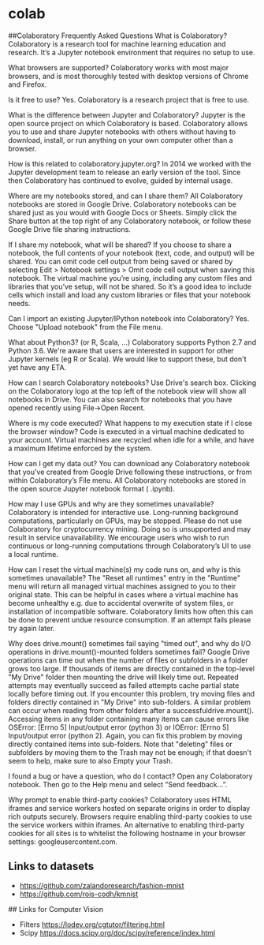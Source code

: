 # colab


##Colaboratory
Frequently Asked Questions
What is Colaboratory?
Colaboratory is a research tool for machine learning education and research. It’s a Jupyter notebook environment that requires no setup to use.

What browsers are supported?
Colaboratory works with most major browsers, and is most thoroughly tested with desktop versions of Chrome and Firefox.

Is it free to use?
Yes. Colaboratory is a research project that is free to use.

What is the difference between Jupyter and Colaboratory?
Jupyter is the open source project on which Colaboratory is based. Colaboratory allows you to use and share Jupyter notebooks with others without having to download, install, or run anything on your own computer other than a browser.

How is this related to colaboratory.jupyter.org?
In 2014 we worked with the Jupyter development team to release an early version of the tool. Since then Colaboratory has continued to evolve, guided by internal usage.

Where are my notebooks stored, and can I share them?
All Colaboratory notebooks are stored in Google Drive. Colaboratory notebooks can be shared just as you would with Google Docs or Sheets. Simply click the Share button at the top right of any Colaboratory notebook, or follow these Google Drive file sharing instructions.

If I share my notebook, what will be shared?
If you choose to share a notebook, the full contents of your notebook (text, code, and output) will be shared. You can omit code cell output from being saved or shared by selecting Edit > Notebook settings > Omit code cell output when saving this notebook. The virtual machine you’re using, including any custom files and libraries that you’ve setup, will not be shared. So it’s a good idea to include cells which install and load any custom libraries or files that your notebook needs.

Can I import an existing Jupyter/IPython notebook into Colaboratory?
Yes. Choose "Upload notebook" from the File menu.

What about Python3? (or R, Scala, ...)
Colaboratory supports Python 2.7 and Python 3.6. We're aware that users are interested in support for other Jupyter kernels (eg R or Scala). We would like to support these, but don't yet have any ETA.

How can I search Colaboratory notebooks?
Use Drive's search box. Clicking on the Colaboratory logo at the top left of the notebook view will show all notebooks in Drive. You can also search for notebooks that you have opened recently using File->Open Recent.

Where is my code executed? What happens to my execution state if I close the browser window?
Code is executed in a virtual machine dedicated to your account. Virtual machines are recycled when idle for a while, and have a maximum lifetime enforced by the system.

How can I get my data out?
You can download any Colaboratory notebook that you’ve created from Google Drive following these instructions, or from within Colaboratory’s File menu. All Colaboratory notebooks are stored in the open source Jupyter notebook format ( .ipynb).

How may I use GPUs and why are they sometimes unavailable?
Colaboratory is intended for interactive use. Long-running background computations, particularly on GPUs, may be stopped. Please do not use Colaboratory for cryptocurrency mining. Doing so is unsupported and may result in service unavailability. We encourage users who wish to run continuous or long-running computations through Colaboratory’s UI to use a local runtime.

How can I reset the virtual machine(s) my code runs on, and why is this sometimes unavailable?
The "Reset all runtimes" entry in the "Runtime" menu will return all managed virtual machines assigned to you to their original state. This can be helpful in cases where a virtual machine has become unhealthy e.g. due to accidental overwrite of system files, or installation of incompatible software. Colaboratory limits how often this can be done to prevent undue resource consumption. If an attempt fails please try again later.

Why does drive.mount() sometimes fail saying "timed out", and why do I/O operations in drive.mount()-mounted folders sometimes fail?
Google Drive operations can time out when the number of files or subfolders in a folder grows too large. If thousands of items are directly contained in the top-level "My Drive" folder then mounting the drive will likely time out. Repeated attempts may eventually succeed as failed attempts cache partial state locally before timing out. If you encounter this problem, try moving files and folders directly contained in "My Drive" into sub-folders. A similar problem can occur when reading from other folders after a successfuldrive.mount(). Accessing items in any folder containing many items can cause errors like OSError: [Errno 5] Input/output error (python 3) or IOError: [Errno 5] Input/output error (python 2). Again, you can fix this problem by moving directly contained items into sub-folders.
Note that "deleting" files or subfolders by moving them to the Trash may not be enough; if that doesn't seem to help, make sure to also Empty your Trash.

I found a bug or have a question, who do I contact?
Open any Colaboratory notebook. Then go to the Help menu and select ”Send feedback...”.

Why prompt to enable third-party cookies?
Colaboratory uses HTML iframes and service workers hosted on separate origins in order to display rich outputs securely.
Browsers require enabling third-party cookies to use the service workers within iframes.
An alternative to enabling third-party cookies for all sites is to whitelist the following hostname in your browser settings: googleusercontent.com.


## Links to datasets
- https://github.com/zalandoresearch/fashion-mnist
- https://github.com/rois-codh/kmnist

## Links for Computer Vision
- Filters https://lodev.org/cgtutor/filtering.html
- Scipy   https://docs.scipy.org/doc/scipy/reference/index.html